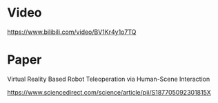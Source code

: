 # Video
https://www.bilibili.com/video/BV1Kr4y1o7TQ

# Paper
Virtual Reality Based Robot Teleoperation via Human-Scene Interaction

https://www.sciencedirect.com/science/article/pii/S187705092301815X
